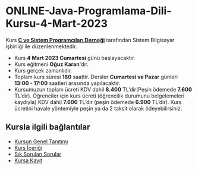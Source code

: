# ONLINE-Java-Programlama-Dili-Kursu-4-Mart-2023

Kurs [__C ve Sistem Programcıları Derneği__](http://www.csystem.org/) tarafından Sistem Bilgisayar İşbirliği ile düzenlenmektedir.
+ Kurs __4 Mart 2023 Cumartesi__ günü başlayacaktır.
+ Kurs eğitmeni __Oğuz Karan__'dır.
+ Kurs gerçek zamanlıdır.
+ Toplam kurs süresi __180__ saattir. Dersler __Cumartesi ve Pazar__ günleri __13:00 - 17:00__ saatleri arasında yapılacaktır.
+ Kursumuzun toplam ücreti KDV dahil __8.400__ TL’dir(Peşin ödemede __7.600__ TL’dir). Öğrenciler için kurs ücreti (öğrencilik durumunu belgelemeleri kaydıyla) KDV dahil __7.600__ TL’dir (peşin ödemede __6.900__ TL’dir). Kurs ücretini havale yöntemiyle peşin ya da 2 taksit olarak ödeyebilirsiniz.
## Kursla ilgili bağlantılar
+ [Kursun Genel Tanıtımı]([https://github.com/CSD-1993/ONLINE-Java-Programlama-Dili-Kursu-26-Kasim-2022/blob/main/kurs_tanitimi.md](https://github.com/CSD-1993/ONLINE-Java-Programlama-Dili-Kursu-4-Mart-2023/blob/main/kurs_tanitimi.md))
+ [Kurs İçeriği](https://github.com/CSD-1993/ONLINE-Java-Programlama-Dili-Kursu-4-Mart-2023/blob/main/kurs_icerigi.md)
+ [Sık Sorulan Sorular](https://github.com/CSD-1993/ONLINE-Java-Programlama-Dili-Kursu-4-Mart-2023/blob/main/sss.md)
+ [Kursa Kayıt](https://us02web.zoom.us/meeting/register/tZYkfuGpqDMsG9PHtTyxt4wYbd-L4GY1IAv1)
